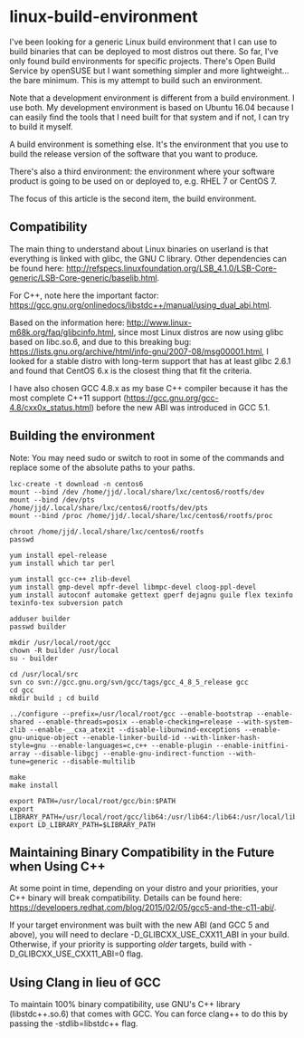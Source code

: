 # linux-build-environment
I've been looking for a generic Linux build environment that I can use to build binaries that can be deployed to most distros out there. So far, I've only found build environments for specific projects.
There's Open Build Service by openSUSE but I want something simpler and more lightweight... the bare minimum.
This is my attempt to build such an environment.

Note that a development environment is different from a build environment. I use both. My development environment is based on Ubuntu 16.04 because I can easily find the tools that I need built for that system and if not, I can try to build it myself.

A build environment is something else. It's the environment that you use to build the release version of the software that you want to produce.

There's also a third environment: the environment where your software product is going to be used on or deployed to, e.g. RHEL 7 or CentOS 7.

The focus of this article is the second item, the build environment.

## Compatibility
The main thing to understand about Linux binaries on userland is that everything is linked with glibc, the GNU C library. Other dependencies can be found here: http://refspecs.linuxfoundation.org/LSB_4.1.0/LSB-Core-generic/LSB-Core-generic/baselib.html.

For C++, note here the important factor: https://gcc.gnu.org/onlinedocs/libstdc++/manual/using_dual_abi.html.

Based on the information here: http://www.linux-m68k.org/faq/glibcinfo.html, since most Linux distros are now using glibc based on libc.so.6, and due to this breaking bug: https://lists.gnu.org/archive/html/info-gnu/2007-08/msg00001.html, I looked for a stable distro with long-term support that has at least glibc 2.6.1 and found that CentOS 6.x is the closest thing that fit the criteria.

I have also chosen GCC 4.8.x as my base C++ compiler because it has the most complete C++11 support (https://gcc.gnu.org/gcc-4.8/cxx0x_status.html) before the new ABI was introduced in GCC 5.1.

## Building the environment
Note: You may need sudo or switch to root in some of the commands and replace some of the absolute paths to your paths.

```
lxc-create -t download -n centos6
mount --bind /dev /home/jjd/.local/share/lxc/centos6/rootfs/dev
mount --bind /dev/pts /home/jjd/.local/share/lxc/centos6/rootfs/dev/pts
mount --bind /proc /home/jjd/.local/share/lxc/centos6/rootfs/proc

chroot /home/jjd/.local/share/lxc/centos6/rootfs
passwd

yum install epel-release
yum install which tar perl

yum install gcc-c++ zlib-devel
yum install gmp-devel mpfr-devel libmpc-devel cloog-ppl-devel
yum install autoconf automake gettext gperf dejagnu guile flex texinfo texinfo-tex subversion patch

adduser builder
passwd builder

mkdir /usr/local/root/gcc
chown -R builder /usr/local
su - builder

cd /usr/local/src
svn co svn://gcc.gnu.org/svn/gcc/tags/gcc_4_8_5_release gcc
cd gcc
mkdir build ; cd build

../configure --prefix=/usr/local/root/gcc --enable-bootstrap --enable-shared --enable-threads=posix --enable-checking=release --with-system-zlib --enable-__cxa_atexit --disable-libunwind-exceptions --enable-gnu-unique-object --enable-linker-build-id --with-linker-hash-style=gnu --enable-languages=c,c++ --enable-plugin --enable-initfini-array --disable-libgcj --enable-gnu-indirect-function --with-tune=generic --disable-multilib

make
make install

export PATH=/usr/local/root/gcc/bin:$PATH
export LIBRARY_PATH=/usr/local/root/gcc/lib64:/usr/lib64:/lib64:/usr/local/lib64
export LD_LIBRARY_PATH=$LIBRARY_PATH

```

## Maintaining Binary Compatibility in the Future when Using C++
At some point in time, depending on your distro and your priorities, your C++ binary will break compatibility. Details can be found here: https://developers.redhat.com/blog/2015/02/05/gcc5-and-the-c11-abi/.

If your target environment was built with the new ABI (and GCC 5 and above), you will need to declare -D_GLIBCXX_USE_CXX11_ABI in your build. Otherwise, if your priority is supporting *older* targets, build with -D_GLIBCXX_USE_CXX11_ABI=0 flag.

## Using Clang in lieu of GCC
To maintain 100% binary compatibility, use GNU's C++ library (libstdc++.so.6) that comes with GCC. You can force clang++ to do this by passing the -stdlib=libstdc++ flag.
